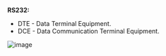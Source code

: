
**RS232:**
* DTE - Data Terminal Equipment.
* DCE - Data Communication Terminal Equipment.

![image](https://user-images.githubusercontent.com/58884543/118430640-24c28200-b6f2-11eb-9bde-0feabbf29819.png)

